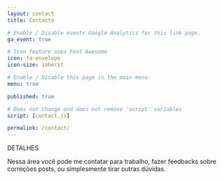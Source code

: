 ```yaml
---
layout: contact
title: Contacto

# Enable / Disable events Google Analytics for this link page.
ga_event: true

# Icon feature uses Font Awesome
icon: fa-envelope
icon-size: inherit

# Enable / Disable this page in the main menu.
menu: true

published: true

# Does not change and does not remove 'script' variables
script: [contact.js]

permalink: /contact/
---
```


DETALHES   

Nessa área você pode me contatar para trabalho, fazer feedbacks sobre correções posts, ou simplesmente tirar outras dúvidas.
